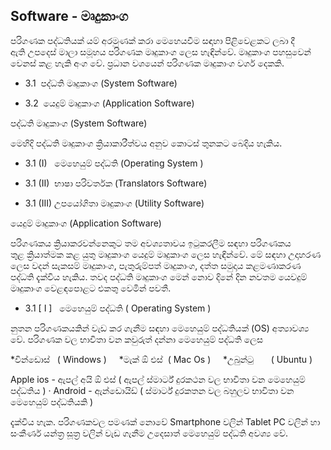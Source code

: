 ## Software - මෘදුකාංග


පරිගණක පද්ධතියක් යම් අරමුණක් කරා මෙහෙයවීම සඳාහා පිළිවෙළකට ලබා දී ඇති උපදෙස් මාලා සමූහය පරිගණක මෘදුකාංග ලෙස හැඳින්වේ. මෘදුකාංග පහසුවෙන් වෙනස් කළ හැකි අංග වේ. ප්‍රධාන වශයෙන් පරිගණක මෘදුකාංග වර්ග දෙකකි.


- 3.1  පද්ධති මෘදුකාංග (System Software)

- 3.2  යෙදුම් මෘදුකාංග (Application Software)


පද්ධති මෘදුකාංග (System Software)


මෙහිදි පද්ධති මෘදුකාංග ක්‍රියාකාරීත්වය අනුව කොටස් තුනකට බෙදිය හැකිය.


- 3.1 (I)   මෙහෙයුම් පද්ධති (Operating System )

- 3.1 (II)  භාෂා පරිවර්තක (Translators Software)

- 3.1 (III) උපයෝගිතා මෘදුකාංග (Utility Software)


යෙදුම් මෘදුකාංග (Application Software) 


පරිගණකය ක්‍රියාකරවන්නෙකුට තම අවශ්‍යතාවය ඉටුකරලීම සඳහා පරිගණකය තුළ ක්‍රියාත්මක කළ යුතු මෘදුකාංග යෙදුම් මෘදුකාංග ලෙස හැඳින්වේ. මේ සඳහා උදාහරණ ලෙස වදන් සැකසම් මෘදුකාංග, පැතුරුම්පත් මෘදුකාංග, දත්ත සමුදාය කළමණාකරණ පද්ධති දැක්විය හැකිය. තවද පද්ධති මෘදුකාංග මෙන් නොව දිනේ දින නවතම යෙවදුම් මෘදුකාංග වෙළඳපොළට එකතු වෙමින් පවතී.


- 3.1 [ I ]   මෙහෙයුම් පද්ධති ( Operating System )


නුතන පරිගණකයකින් වැඩ කර ගැනීම සඳහා මෙහෙයුම් පද්ධතියක් (OS) අත්‍යාවශ්‍ය වේ. පරිගණක වල භාවිතා වන කවුරුත් දන්නා මෙහෙයුම් පද්ධති ලෙස


*වින්ඩොස්   ( Windows )     *මැක් ඕ එස්  ( Mac Os )     *උබුන්ටු       ( Ubuntu )


Apple ios - ඇපල් අයි ඕ එස් ( ඇපල් ස්මාර්ට් දුරකථන වල භාවිතා වන මෙහෙයුම් පද්ධතිය )
·        Android   - ඇන්ඩොයිඩ් ( ස්මාර්ට් දුරකතන වල බහුලව භාවිතා වන මෙහෙයුම් පද්ධතියකි )

දැක්විය හැක. පරිගණකවල පමණක් නොවේ  Smartphone වලින් Tablet PC වලින් හා සංකීර්ණ යන්ත්‍ර සූත්‍ර වලින් වැඩ ගැනීම උදෙසාත් මෙහෙයුම් පද්ධති අවශ්‍ය වේ.
